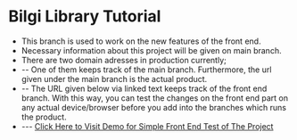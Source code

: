 # Bilgi Library Tutorial

- This branch is used to work on the new features of the front end.
- Necessary information about this project will be given on main branch.
- There are two domain adresses in production currently;
- -- One of them keeps track of the main branch. Furthermore, the url given under the main branch is the actual product.
- -- The URL given below via linked text keeps track of the front end branch. With this way, you can test the changes on the front end part on any actual device/browser before you add into the branches which runs the product.  
- --- [Click Here to Visit Demo for Simple Front End Test of The Project](https://librarytutorial.netlify.app)
